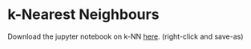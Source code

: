 # k-Nearest Neighbours

Download the jupyter notebook on k-NN [here](data/k_Nearest_Neighbours.ipynb).
(right-click and save-as)
 
